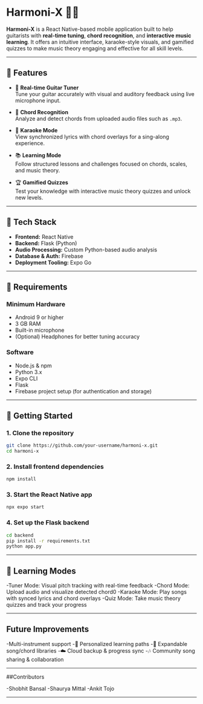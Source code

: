 # Harmoni-X 🎸🎶

**Harmoni-X** is a React Native-based mobile application built to help guitarists with **real-time tuning**, **chord recognition**, and **interactive music learning**. It offers an intuitive interface, karaoke-style visuals, and gamified quizzes to make music theory engaging and effective for all skill levels.

---

## 🔑 Features

- 🎵 **Real-time Guitar Tuner**  
  Tune your guitar accurately with visual and auditory feedback using live microphone input.

- 🎼 **Chord Recognition**  
  Analyze and detect chords from uploaded audio files such as `.mp3`.

- 🎤 **Karaoke Mode**  
  View synchronized lyrics with chord overlays for a sing-along experience.

- 📚 **Learning Mode**  
  Follow structured lessons and challenges focused on chords, scales, and music theory.

- 🏆 **Gamified Quizzes**  
  Test your knowledge with interactive music theory quizzes and unlock new levels.

---

## 🧰 Tech Stack

- **Frontend:** React Native  
- **Backend:** Flask (Python)  
- **Audio Processing:** Custom Python-based audio analysis  
- **Database & Auth:** Firebase  
- **Deployment Tooling:** Expo Go

---

## 📱 Requirements

### Minimum Hardware

- Android 9 or higher
- 3 GB RAM
- Built-in microphone
- (Optional) Headphones for better tuning accuracy

### Software

- Node.js & npm
- Python 3.x
- Expo CLI
- Flask
- Firebase project setup (for authentication and storage)

---

## 🚀 Getting Started

### 1. Clone the repository
```bash
git clone https://github.com/your-username/harmoni-x.git
cd harmoni-x
```
### 2. Install frontend dependencies
```bash
npm install
```
### 3. Start the React Native app
```bash
npx expo start
```
### 4. Set up the Flask backend
```bash
cd backend
pip install -r requirements.txt
python app.py
```
---

## 🧠 Learning Modes

-Tuner Mode: Visual pitch tracking with real-time feedback
-Chord Mode: Upload audio and visualize detected chord0
-Karaoke Mode: Play songs with synced lyrics and chord overlays
-Quiz Mode: Take music theory quizzes and track your progress

---

## Future Improvements

-Multi-instrument support
-🧠 Personalized learning paths
-📂 Expandable song/chord libraries
-☁️ Cloud backup & progress sync
-🎶 Community song sharing & collaboration

---

##Contributors

-Shobhit Bansal
-Shaurya Mittal
-Ankit Tojo

---
